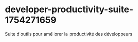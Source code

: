 # developer-productivity-suite-1754271659
Suite d'outils pour améliorer la productivité des développeurs
